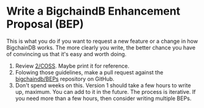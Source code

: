 # Write a BigchaindB Enhancement Proposal (BEP)

This is what you do if you want to request a new feature or a change in how BigchainDB works. The more clearly you write,
the better chance you have of convincing us that it's easy and worth doing.

1. Review [2/COSS](https://github.com/bigchaindb/BEPs/tree/master/2). Maybe print it for reference.
1. Folowing those guidelines, make a pull request against the [bigchaindb/BEPs](https://github.com/bigchaindb/BEPs) repository on GitHub.
1. Don't spend weeks on this. Version 1 should take a few hours to write up, maximum. You can add to it in the future. The process is iterative.
   If you need more than a few hours, then consider writing multiple BEPs.
